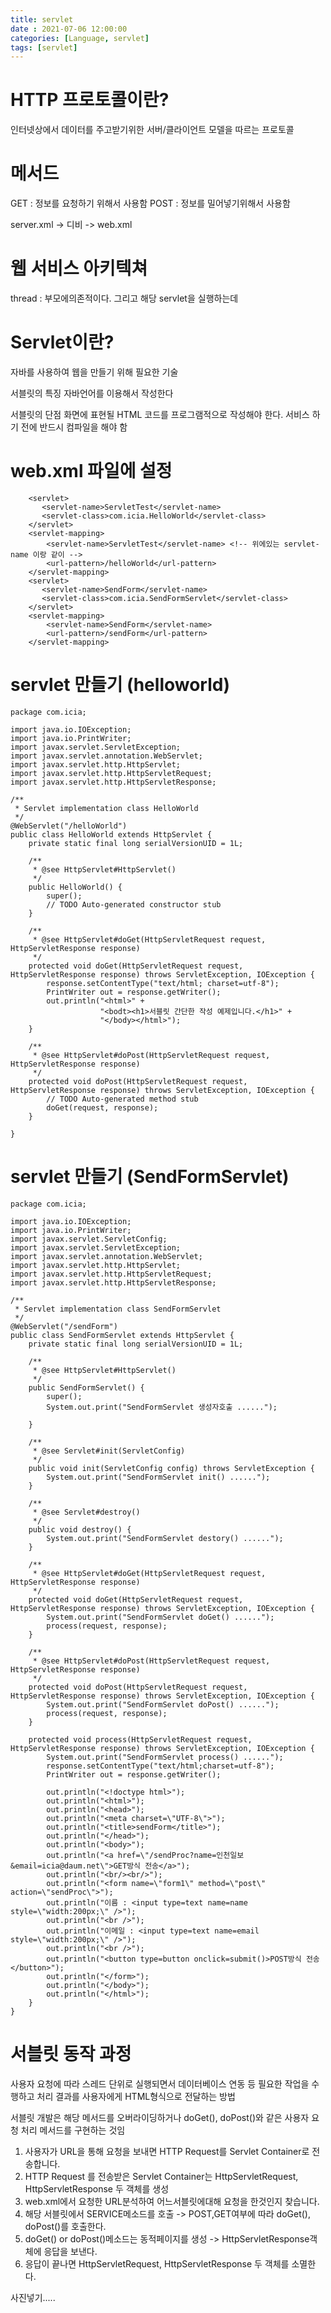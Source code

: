 ```yaml
---
title: servlet
date : 2021-07-06 12:00:00
categories: [Language, servlet]
tags: [servlet]
---
```


# HTTP 프로토콜이란?

인터넷상에서 데이터를 주고받기위한 서버/클라이언트 모델을 따르는 프로토콜

# 메서드

GET : 정보를 요청하기 위해서 사용함
POST : 정보를 밀어넣기위해서 사용함

server.xml -> 디비 -> web.xml


# 웹 서비스 아키텍쳐

thread : 부모에의존적이다.
그리고
해당 servlet을 실행하는데 


# Servlet이란?

자바를 사용하여 웹을 만들기 위해 필요한 기술

서블릿의 특징
자바언어를 이용해서 작성한다

서블릿의 단점
화면에 표현될 HTML 코드를 프로그램적으로 작성해야 한다.
서비스 하기 전에 반드시 컴파일을 해야 함


# web.xml 파일에 설정
```
	<servlet>
	   <servlet-name>ServletTest</servlet-name>
	   <servlet-class>com.icia.HelloWorld</servlet-class>
	</servlet>
	<servlet-mapping>
	    <servlet-name>ServletTest</servlet-name> <!-- 위에있는 servlet-name 이랑 같이 -->
	    <url-pattern>/helloWorld</url-pattern>
	</servlet-mapping>
	<servlet>
	   <servlet-name>SendForm</servlet-name>
	   <servlet-class>com.icia.SendFormServlet</servlet-class>
	</servlet>
	<servlet-mapping>
	    <servlet-name>SendForm</servlet-name>
	    <url-pattern>/sendForm</url-pattern>
	</servlet-mapping>
```

# servlet 만들기 (helloworld)

```
package com.icia;

import java.io.IOException;
import java.io.PrintWriter;
import javax.servlet.ServletException;
import javax.servlet.annotation.WebServlet;
import javax.servlet.http.HttpServlet;
import javax.servlet.http.HttpServletRequest;
import javax.servlet.http.HttpServletResponse;

/**
 * Servlet implementation class HelloWorld
 */
@WebServlet("/helloWorld")
public class HelloWorld extends HttpServlet {
	private static final long serialVersionUID = 1L;
       
    /**
     * @see HttpServlet#HttpServlet()
     */
    public HelloWorld() {
        super();
        // TODO Auto-generated constructor stub
    }

	/**
	 * @see HttpServlet#doGet(HttpServletRequest request, HttpServletResponse response)
	 */
	protected void doGet(HttpServletRequest request, HttpServletResponse response) throws ServletException, IOException {
		response.setContentType("text/html; charset=utf-8");
		PrintWriter out = response.getWriter();
		out.println("<html>" + 
					"<bodt><h1>서블릿 간단한 작성 예제입니다.</h1>" +
					"</body></html>");
	}

	/**
	 * @see HttpServlet#doPost(HttpServletRequest request, HttpServletResponse response)
	 */
	protected void doPost(HttpServletRequest request, HttpServletResponse response) throws ServletException, IOException {
		// TODO Auto-generated method stub
		doGet(request, response);
	}

}
```

# servlet 만들기 (SendFormServlet)
```
package com.icia;

import java.io.IOException;
import java.io.PrintWriter;
import javax.servlet.ServletConfig;
import javax.servlet.ServletException;
import javax.servlet.annotation.WebServlet;
import javax.servlet.http.HttpServlet;
import javax.servlet.http.HttpServletRequest;
import javax.servlet.http.HttpServletResponse;

/**
 * Servlet implementation class SendFormServlet
 */
@WebServlet("/sendForm")
public class SendFormServlet extends HttpServlet {
	private static final long serialVersionUID = 1L;
       
    /**
     * @see HttpServlet#HttpServlet()
     */
    public SendFormServlet() {
        super();
        System.out.print("SendFormServlet 생성자호출 ......");
         
    }

	/**
	 * @see Servlet#init(ServletConfig)
	 */
	public void init(ServletConfig config) throws ServletException {
        System.out.print("SendFormServlet init() ......");
	}

	/**
	 * @see Servlet#destroy()
	 */
	public void destroy() {
        System.out.print("SendFormServlet destory() ......");
	}

	/**
	 * @see HttpServlet#doGet(HttpServletRequest request, HttpServletResponse response)
	 */
	protected void doGet(HttpServletRequest request, HttpServletResponse response) throws ServletException, IOException {
		System.out.print("SendFormServlet doGet() ......");
		process(request, response);
	}

	/**
	 * @see HttpServlet#doPost(HttpServletRequest request, HttpServletResponse response)
	 */
	protected void doPost(HttpServletRequest request, HttpServletResponse response) throws ServletException, IOException {
		System.out.print("SendFormServlet doPost() ......");
		process(request, response);
	}
	
	protected void process(HttpServletRequest request, HttpServletResponse response) throws ServletException, IOException {
		System.out.print("SendFormServlet process() ......");
		response.setContentType("text/html;charset=utf-8");
		PrintWriter out = response.getWriter();
		
		out.println("<!doctype html>");
		out.println("<html>");
		out.println("<head>");
		out.println("<meta charset=\"UTF-8\">");
		out.println("<title>sendForm</title>");
		out.println("</head>");
		out.println("<body>");
		out.println("<a href=\"/sendProc?name=인천일보&email=icia@daum.net\">GET방식 전송</a>");
		out.println("<br/><br/>");
		out.println("<form name=\"form1\" method=\"post\" action=\"sendProc\">");
		out.println("이름 : <input type=text name=name style=\"width:200px;\" />");
		out.println("<br />");
		out.println("이메일 : <input type=text name=email style=\"width:200px;\" />");
		out.println("<br />");
		out.println("<button type=button onclick=submit()>POST방식 전송</button>");
		out.println("</form>");
		out.println("</body>");
		out.println("</html>");
	}
}

```
# 서블릿 동작 과정

사용자 요청에 따라 스레드 단위로 실행되면서 데이터베이스 연동 등 필요한 작업을 수행하고
처리 결과를 사용자에게 HTML형식으로 전달하는 방법

서블릿 개발은 해당 메서드를 오버라이딩하거나 doGet(), doPost()와 같은 사용자 요청 처리 메서드를 구현하는 것임


1. 사용자가 URL을 통해 요청을 보내면 HTTP Request를 Servlet Container로 전송합니다.
2. HTTP Request 를 전송받은 Servlet Container는 HttpServletRequest, HttpServletResponse 두 객체를 생성
3. web.xml에서 요청한 URL분석하여 어느서블릿에대해 요청을 한것인지 찾습니다.
4. 해당 서블릿에서 SERVICE메소드를 호출 -> POST,GET여부에 따라 doGet(), doPost()를 호출한다.
5. doGet() or doPost()메소드는 동적페이지를 생성 -> HttpServletResponse객체에 응답을 보낸다.
6. 응답이 끝나면 HttpServletRequest, HttpServletResponse 두 객체를 소멸한다.



사진넣기.....


# 







